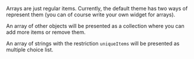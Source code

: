 Arrays are just regular items. Currently, the default theme has two ways of represent them (you can of course write your own widget for arrays).

An array of other objects will be presented as a collection where you can add more items or remove them.

An array of strings with the restriction `uniqueItems` will be presented as multiple choice list.
